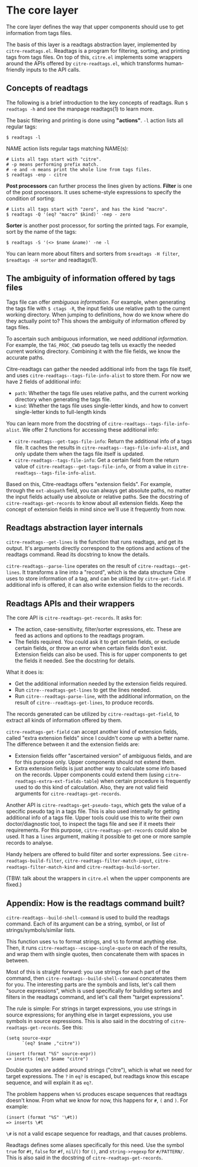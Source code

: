 # The core layer

The core layer defines the way that upper components should use to get
information from tags files.

The basis of this layer is a readtags abstraction layer, implemented by
`citre-readtags.el`. Readtags is a program for filtering, sorting, and
printing tags from tags files. On top of this, `citre.el` implements
some wrappers around the APIs offered by `citre-readtags.el`, which
transforms human-friendly inputs to the API calls.

## Concepts of readtags

The following is a brief introduction to the key concepts of readtags.
Run `$ readtags -h` and see the manpage readtags(1) to learn more.

The basic filtering and printing is done using **"actions"**. `-l`
action lists all regular tags:

``` console
$ readtags -l
```

NAME action lists regular tags matching NAME(s):

``` console
# Lists all tags start with "citre".
# -p means performing prefix match.
# -e and -n means print the whole line from tags files.
$ readtags -enp - citre
```

**Post processors** can further process the lines given by actions.
**Filter** is one of the post processors. It uses scheme-style
expressions to specify the condition of sorting:

``` console
# Lists all tags start with "zero", and has the kind "macro".
$ readtags -Q '(eq? "macro" $kind)' -nep - zero
```

**Sorter** is another post processor, for sorting the printed tags. For
example, sort by the name of the tags:

``` console
$ readtags -S '(<> $name &name)' -ne -l
```

You can learn more about filters and sorters from `$readtags -H filter`,
`$readtags -H sorter` and readtags(1).

## The ambiguity of information offered by tags files

Tags file can offer *ambiguous information*. For example, when
generating the tags file with `$ ctags -R`, the input fields use
relative path to the current working directory. When jumping to
definitions, how do we know where do they actually point to? This shows
the ambiguity of information offered by tags files.

To ascertain such ambiguous information, we need *additional
information*. For example, the `TAG_PROC_CWD` pseudo tag tells us
exactly the needed current working directory. Combining it with the file
fields, we know the accurate paths.

Citre-readtags can gather the needed additional info from the tags file
itself, and uses `citre-readtags--tags-file-info-alist` to store them.
For now we have 2 fields of additional info:

- `path`: Whether the tags file uses relative paths, and the current
  working directory when generating the tags file.
- `kind`: Whether the tags file uses single-letter kinds, and how to
  convert single-letter kinds to full-length kinds

You can learn more from the docstring of
`citre-readtags--tags-file-info-alist`. We offer 2 functions for
accessing these additional info:

- `citre-readtags--get-tags-file-info`: Return the additional info of a
  tags file. It caches the results in
  `citre-readtags--tags-file-info-alist`, and only update them when the
  tags file itself is updated.
- `citre-readtags--tags-file-info`: Get a certain field from the return
  value of `citre-readtags--get-tags-file-info`, or from a value in
  `citre-readtags--tags-file-info-alist`.

Based on this, Citre-readtags offers "extension fields". For example,
through the `ext-abspath` field, you can always get absolute paths, no
matter the input fields actually use absolute or relative paths. See the
docstring of `citre-readtags-get-records` to know about all extension
fields. Keep the concept of extension fields in mind since we'll use it
frequently from now.

## Readtags abstraction layer internals

`citre-readtags--get-lines` is the function that runs readtags, and get
its output. It's arguments directly correspond to the options and
actions of the readtags command. Read its docstring to know the details.

`citre-readtags--parse-line` operates on the result of
`citre-readtags--get-lines`. It transforms a line into a "record", which
is the data structure Citre uses to store information of a tag, and can
be utilized by `citre-get-field`. If additional info is offered, it can
also write extension fields to the records.

## Readtags APIs and their wrappers

The core API is `citre-readtags-get-records`. It asks for:

- The action, case-sensitivity, filter/sorter expressions, etc. These
  are feed as actions and options to the readtags program.
- The fields required. You could ask it to get certain fields, or
  exclude certain fields, or throw an error when certain fields don't
  exist. Extension fields can also be used. This is for upper components
  to get the fields it needed. See the docstring for details.

What it does is:

- Get the additional information needed by the extension fields
  required.
- Run `citre--readtags-get-lines` to get the lines needed.
- Run `citre--readtags-parse-line`, with the additional information, on
  the result of `citre--readtags-get-lines`, to produce records.

The records generated can be utilized by `citre-readtags-get-field`, to
extract all kinds of information offered by them.

`citre-readtags-get-field` can accept another kind of extension fields,
called "extra extension fields" since I couldn't come up with a better
name. The difference between it and the extension fields are:

- Extension fields offer "ascertained version" of ambiguous fields, and
  are for this purpose only. Upper components should not extend them.
- Extra extension fields is just another way to calculate some info
  based on the records. Upper components could extend them (using
  `citre-readtags-extra-ext-fields-table`) when certain procedure is
  frequently used to do this kind of calculation. Also, they are not
  valid field arguments for `citre-readtags-get-records`.

Another API is `citre-readtags-get-pseudo-tags`, which gets the value of
a specific pseudo tag in a tags file. This is also used internally for
getting additional info of a tags file. Upper tools could use this to
write their own doctor/diagnostic tool, to inspect the tags file and see
if it meets their requirements. For this purpose,
`citre-readtags-get-records` could also be used. It has a `lines`
argument, making it possible to get one or more sample records to
analyse.

Handy helpers are offered to build filter and sorter expressions. See
`citre-readtags-build-filter`, `citre-readtags-filter-match-input`,
`citre-readtags-filter-match-kind` and `citre-readtags-build-sorter`.

(TBW: talk about the wrappers in `citre.el` when the upper components
are fixed.)

## Appendix: How is the readtags command built?

`citre-readtags--build-shell-command` is used to build the readtags
command. Each of its argument can be a string, symbol, or list of
strings/symbols/similar lists.

This function uses `%s` to format strings, and `%S` to format anything
else. Then, it runs `citre-readtags--escape-single-quote` on each of the
results, and wrap them with single quotes, then concatenate them with
spaces in between.

Most of this is straight forward: you use strings for each part of the
command, then `citre-readtags--build-shell-command` concatenates them
for you. The interesting parts are the symbols and lists, let's call
them "source expressions", which is used specifically for building
sorters and filters in the readtags command, and let's call them "target
expressions".

The rule is simple: For strings in target expressions, you use strings
in source expressions; for anything else in target expressions, you use
symbols in source expressions. This is also said in the docstring of
`citre-readtags-get-records`. See this:

``` elisp
(setq source-expr
      `(eq? $name ,"citre"))

(insert (format "%S" source-expr))
=> inserts (eq\? $name "citre")
```

Double quotes are added around strings ("citre"), which is what we need
for target expressions. The `?` in `eq?` is escaped, but readtags know
this escape sequence, and will explain it as `eq?`.

The problem happens when `%S` produces escape sequences that readtags
doesn't know. From what we know for now, this happens for `#`, `(` and
`)`. For example:

```elisp
(insert (format "%S" '\#t))
=> inserts \#t
```

`\#` is not a valid escape sequence for readtags, and that causes
problems.

Readtags defines some aliases specifically for this need. Use the symbol
`true` for `#t`, `false` for `#f`, `nil`/`()` for `()`, and
`string->regexp` for `#/PATTERN/`. This is also said in the docstring of
`citre-readtags-get-records`.
